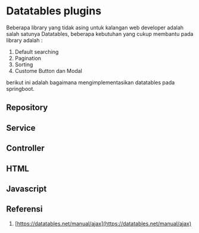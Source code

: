 # Datatables plugins

Beberapa library yang tidak asing untuk kalangan web developer adalah salah satunya Datatables, beberapa kebutuhan yang cukup membantu pada library adalah :

1. Default searching
2. Pagination
3. Sorting
4. Custome Button dan Modal

berikut ini adalah bagaimana mengimplementasikan datatables pada springboot.

## Repository

## Service

## Controller

## HTML

## Javascript

## Referensi

1. [https://datatables.net/manual/ajax](https://datatables.net/manual/ajax)



